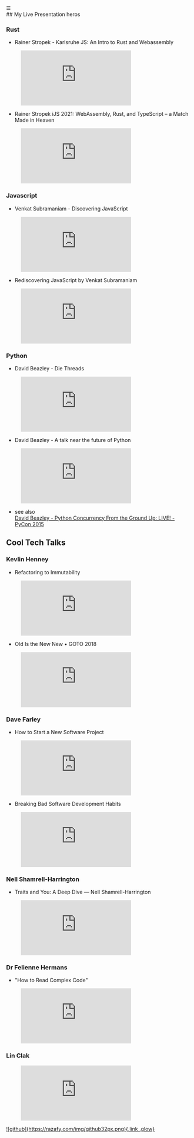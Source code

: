 
<div class="bg_lerina"></div><div class="navbar"><a class="openbtn" onclick="openNav()">&#9776;</a></div>
<main>
## My Live Presentation heros

### Rust

- Rainer Stropek - Karlsruhe JS: An Intro to Rust and Webassembly
<figure class="video-container"><iframe src="https://www.youtube.com/embed/97I_LZCSsDo" frameborder="0" allowfullscreen="true"> </iframe></figure>

- Rainer Stropek iJS 2021: WebAssembly, Rust, and TypeScript – a Match Made in Heaven
<figure class="video-container"><iframe src="https://www.youtube.com/embed/zq4s3LAUz4A" frameborder="0" allowfullscreen="true"> </iframe></figure>

### Javascript

- Venkat Subramaniam - Discovering JavaScript
<figure class="video-container"><iframe src="https://www.youtube.com/embed/aIVKX5SeLoE" frameborder="0" allowfullscreen="true"> </iframe></figure>

- Rediscovering JavaScript by Venkat Subramaniam
<figure class="video-container"><iframe src="https://www.youtube.com/embed/dxzBZpzzzo8" frameborder="0" allowfullscreen="true"> </iframe></figure>


### Python

- David Beazley - Die Threads
<figure class="video-container"><iframe src="https://www.youtube.com/embed/xOyJiN3yGfU" frameborder="0" allowfullscreen="true"> </iframe></figure>

- David Beazley - A talk near the future of Python
<figure class="video-container"><iframe src="https://www.youtube.com/embed/VUT386_GKI8" frameborder="0" allowfullscreen="true"> </iframe></figure>

- see also  
[David Beazley - Python Concurrency From the Ground Up: LIVE! - PyCon 2015](https://www.youtube.com/watch?v=MCs5OvhV9S4)


## Cool Tech Talks

### Kevlin Henney

- Refactoring to Immutability
<figure class="video-container"><iframe src="https://www.youtube.com/embed/APUCMSPiNh4" frameborder="0" allowfullscreen="true"> </iframe></figure>

- Old Is the New New • GOTO 2018
<figure class="video-container"><iframe src="https://www.youtube.com/embed/AbgsfeGvg3E" frameborder="0" allowfullscreen="true"> </iframe></figure>

### Dave Farley

- How to Start a New Software Project
<figure class="video-container"><iframe src="https://www.youtube.com/embed/eozFlgu6ByY" frameborder="0" allowfullscreen="true"> </iframe></figure>


- Breaking Bad Software Development Habits
<figure class="video-container"><iframe src="https://www.youtube.com/embed/gLYYXKL-Jug" frameborder="0" allowfullscreen="true"> </iframe></figure>

### Nell Shamrell-Harrington

- Traits and You: A Deep Dive — Nell Shamrell-Harrington
<figure class="video-container"><iframe src="https://www.youtube.com/embed/grU-4u0Okto" frameborder="0" allowfullscreen="true"> </iframe></figure>

### Dr Felienne Hermans

- "How to Read Complex Code" 
<figure class="video-container"><iframe src="https://www.youtube.com/embed/jjMlguOrWHc" frameborder="0" allowfullscreen="true"> </iframe></figure>

### Lin Clak

<figure class="video-container"><iframe src="https://www.youtube.com/embed/KFpU30xluxo" frameborder="0" allowfullscreen="true"> </iframe></figure>
</main>

<footer>
  <a href="https://github.com/lerina" target="_blank" title="github">![github](https://razafy.com/img/github32px.png){.link .glow}
  </a>
</footer>

<script src="https://razafy.com/js/toc.js"></script>
<script>
let anchor= document.createElement('a');
anchor.href="javascript:closeNav()"; //void(0)"; //anchor[0].onclick = closeNav();
anchor.className = "closebtn";  
anchor.innerHTML="&times;";
document.getElementById("TOC").prepend(anchor);

let navCrumbs= document.createElement('div');
navCrumbs.className = "hover-nav";
navCrumbs.innerHTML = `
<div class="hover-nav">
<ul>
<li><a href="../../../index.html">⇦ home</a></li>
<li><a href="../index.html">lerina</a></li>
</ul>
</div>`;
document.getElementById("TOC").prepend(navCrumbs); 
</script>
